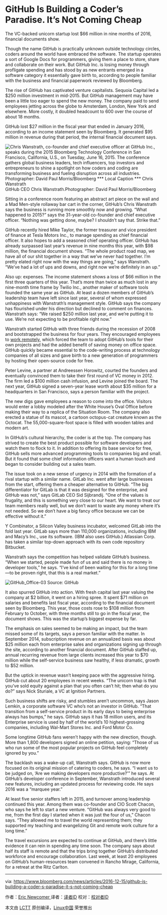 GitHub Is Building a Coder’s Paradise. It’s Not Coming Cheap
============================================================

The VC-backed unicorn startup lost $66 million in nine months of 2016, financial documents show.


Though the name GitHub is practically unknown outside technology circles, coders around the world have embraced the software. The startup operates a sort of Google Docs for programmers, giving them a place to store, share and collaborate on their work. But GitHub Inc. is losing money through profligate spending and has stood by as new entrants emerged in a software category it essentially gave birth to, according to people familiar with the business and financial paperwork reviewed by Bloomberg.

The rise of GitHub has captivated venture capitalists. Sequoia Capital led a $250 million investment in mid-2015\. But GitHub management may have been a little too eager to spend the new money. The company paid to send employees jetting across the globe to Amsterdam, London, New York and elsewhere. More costly, it doubled headcount to 600 over the course of about 18 months.

GitHub lost $27 million in the fiscal year that ended in January 2016, according to an income statement seen by Bloomberg. It generated $95 million in revenue during that period, the internal financial document says.

![Chris Wanstrath, co-founder and chief executive officer at GitHub Inc., speaks during the 2015 Bloomberg Technology Conference in San Francisco, California, U.S., on Tuesday, June 16, 2015\. The conference gathers global business leaders, tech influencers, top investors and entrepreneurs to shine a spotlight on how coders and coding are transforming business and fueling disruption across all industries. Photographer: David Paul Morris/Bloomberg *** Local Caption *** Chris Wanstrath](https://assets.bwbx.io/images/users/iqjWHBFdfxIU/iXpmtRL9Q0C4/v0/400x-1.jpg)
GitHub CEO Chris Wanstrath.Photographer: David Paul Morris/Bloomberg

Sitting in a conference room featuring an abstract art piece on the wall and a Mad Men-style rollaway bar cart in the corner, GitHub’s Chris Wanstrath says the business is running more smoothly now and growing. “What happened to 2015?” says the 31-year-old co-founder and chief executive officer. “Nothing was getting done, maybe? I shouldn’t say that. Strike that.”

GitHub recently hired Mike Taylor, the former treasurer and vice president of finance at Tesla Motors Inc., to manage spending as chief financial officer. It also hopes to add a seasoned chief operating officer. GitHub has already surpassed last year’s revenue in nine months this year, with $98 million, the financial document shows. “The whole product road map, we have all of our shit together in a way that we’ve never had together. I’m pretty elated right now with the way things are going,” says Wanstrath. “We’ve had a lot of ups and downs, and right now we’re definitely in an up.”

Also up: expenses. The income statement shows a loss of $66 million in the first three quarters of this year. That’s more than twice as much lost in any nine-month time frame by Twilio Inc., another maker of software tools founded the same year as GitHub. At least a dozen members of GitHub’s leadership team have left since last year, several of whom expressed unhappiness with Wanstrath’s management style. GitHub says the company has flourished under his direction but declined to comment on finances. Wanstrath says: “We raised $250 million last year, and we’re putting it to use. We’re not expecting to be profitable right now.”

Wanstrath started GitHub with three friends during the recession of 2008 and bootstrapped the business for four years. They encouraged employees to [work remotely][1], which forced the team to adopt GitHub’s tools for their own projects and had the added benefit of saving money on office space. GitHub quickly became essential to the code-writing process at technology companies of all sizes and gave birth to a new generation of programmers by hosting their open-source code for free.

Peter Levine, a partner at Andreessen Horowitz, courted the founders and eventually convinced them to take their first round of VC money in 2012\. The firm led a $100 million cash infusion, and Levine joined the board. The next year, GitHub signed a seven-year lease worth about $35 million for a headquarters in San Francisco, says a person familiar with the project.

The new digs gave employees a reason to come into the office. Visitors would enter a lobby modeled after the White House’s Oval Office before making their way to a replica of the Situation Room. The company also erected a statue of its mascot, a cartoon octopus-cat creature known as the Octocat. The 55,000-square-foot space is filled with wooden tables and modern art.

In GitHub’s cultural hierarchy, the coder is at the top. The company has strived to create the best product possible for software developers and watch them to flock to it. In addition to offering its base service for free, GitHub sells more advanced programming tools to companies big and small. But it found that some chief information officers want a human touch and began to consider building out a sales team.

The issue took on a new sense of urgency in 2014 with the formation of a rival startup with a similar name. GitLab Inc. went after large businesses from the start, offering them a cheaper alternative to GitHub. “The big differentiator for GitLab is that it was designed for the enterprise, and GitHub was not,” says GitLab CEO Sid Sijbrandij. “One of the values is frugality, and this is something very close to our heart. We want to treat our team members really well, but we don’t want to waste any money where it’s not needed. So we don’t have a big fancy office because we can be effective without it.”

Y Combinator, a Silicon Valley business incubator, welcomed GitLab into the fold last year. GitLab says more than 110,000 organizations, including IBM and Macy’s Inc., use its software. (IBM also uses GitHub.) Atlassian Corp. has taken a similar top-down approach with its own code repository Bitbucket.

Wanstrath says the competition has helped validate GitHub’s business. “When we started, people made fun of us and said there is no money in developer tools,” he says. “I’ve kind of been waiting for this for a long time—to be proven right, that this is a real market.”

![GitHub_Office-03](https://assets.bwbx.io/images/users/iqjWHBFdfxIU/iQB5sqXgihdQ/v0/400x-1.jpg)
Source: GitHub

It also spurred GitHub into action. With fresh capital last year valuing the company at $2 billion, it went on a hiring spree. It spent $71 million on salaries and benefits last fiscal year, according to the financial document seen by Bloomberg. This year, those costs rose to $108 million from February to October, with three months still to go in the fiscal year, the document shows. This was the startup’s biggest expense by far.

The emphasis on sales seemed to be making an impact, but the team missed some of its targets, says a person familiar with the matter. In September 2014, subscription revenue on an annualized basis was about $25 million each from enterprise sales and organizations signing up through the site, according to another financial document. After GitHub staffed up, annual recurring revenue from large clients increased this year to $70 million while the self-service business saw healthy, if less dramatic, growth to $52 million.

But the uptick in revenue wasn’t keeping pace with the aggressive hiring. GitHub cut about 20 employees in recent weeks. “The unicorn trap is that you’ve sold equity against a plan that you often can’t hit; then what do you do?” says Nick Sturiale, a VC at Ignition Partners.

Such business shifts are risky, and stumbles aren’t uncommon, says Jason Lemkin, a corporate software VC who’s not an investor in GitHub. “That transition from a self-service product in its early days to being enterprise always has bumps,” he says. GitHub says it has 18 million users, and its Enterprise service is used by half of the world’s 10 highest-grossing companies, including Wal-Mart Stores Inc. and Ford Motor Co.

Some longtime GitHub fans weren’t happy with the new direction, though. More than 1,800 developers signed an online petition, saying: “Those of us who run some of the most popular projects on GitHub feel completely ignored by you.”

The backlash was a wake-up call, Wanstrath says. GitHub is now more focused on its original mission of catering to coders, he says. “I want us to be judged on, ‘Are we making developers more productive?’” he says. At GitHub’s developer conference in September, Wanstrath introduced several new features, including an updated process for reviewing code. He says 2016 was a “marquee year.”


At least five senior staffers left in 2015, and turnover among leadership continued this year. Among them was co-founder and CIO Scott Chacon, who says he left to start a new venture. “GitHub was always very good to me, from the first day I started when it was just the four of us,” Chacon says. “They allowed me to travel the world representing them; they supported my teaching and evangelizing Git and remote work culture for a long time.”

The travel excursions are expected to continue at GitHub, and there’s little evidence it can rein in spending any time soon. The company says about half its staff is remote and that the trips bring together GitHub’s distributed workforce and encourage collaboration. Last week, at least 20 employees on GitHub’s human-resources team convened in Rancho Mirage, California, for a retreat at the Ritz Carlton.

--------------------------------------------------------------------------------

via: https://www.bloomberg.com/news/articles/2016-12-15/github-is-building-a-coder-s-paradise-it-s-not-coming-cheap

作者：[Eric Newcomer ][a]
译者：[译者ID](https://github.com/译者ID)
校对：[校对者ID](https://github.com/校对者ID)

本文由 [LCTT](https://github.com/LCTT/TranslateProject) 原创编译，[Linux中国](https://linux.cn/) 荣誉推出

[a]:https://www.bloomberg.com/authors/ASFMS16EsvU/eric-newcomer
[1]:https://www.bloomberg.com/news/articles/2016-09-06/why-github-finally-abandoned-its-bossless-workplace
